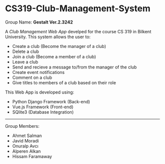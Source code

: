 # CS319-Club-Management-System
Group Name: **Gestalt Ver.2.3242**

A _Club Management Web App_ develped for the course CS 319 in Bilkent University.
This system allows the user to:
  - Create a club (Become the manager of a club)
  - Delete a club
  - Join a club (Become a member of a club)
  - Leave a club
  - Send and recieve a message to/from the manager of the club
  - Create event notifications
  - Comment on a club
  - Give titles to members of a club based on their role

This Web App is developed using:
  - Python Django Framework (Back-end)
  - Vue.js Framework (Front-end)
  - SQlite3 (Database Integration) 

----------------------------------------------------

Group Members:
  - Ahmet Salman
  - Javid Moradi
  - Onuralp Avcı
  - Alperen Alkan 
  - Hissam Faramaway
